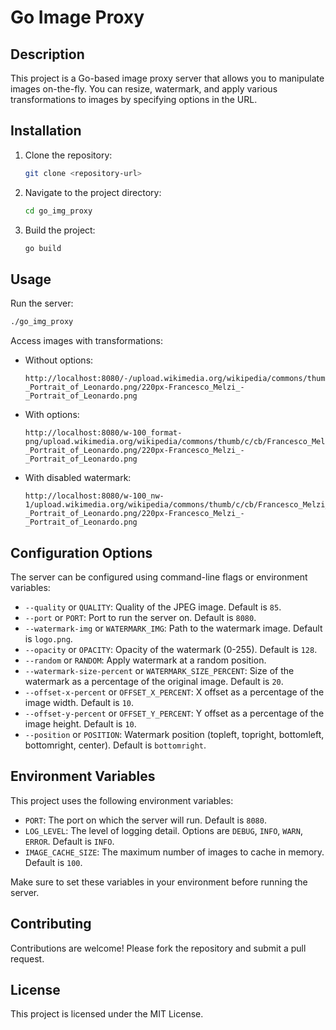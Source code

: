 # Go Image Proxy

## Description

This project is a Go-based image proxy server that allows you to manipulate images on-the-fly. You can resize, watermark, and apply various transformations to images by specifying options in the URL.

## Installation

1. Clone the repository:
   ```bash
   git clone <repository-url>
   ```
2. Navigate to the project directory:
   ```bash
   cd go_img_proxy
   ```
3. Build the project:
   ```bash
   go build
   ```

## Usage

Run the server:

```bash
./go_img_proxy
```

Access images with transformations:

- Without options:
  ```
  http://localhost:8080/-/upload.wikimedia.org/wikipedia/commons/thumb/c/cb/Francesco_Melzi_-_Portrait_of_Leonardo.png/220px-Francesco_Melzi_-_Portrait_of_Leonardo.png
  ```
- With options:
  ```
  http://localhost:8080/w-100_format-png/upload.wikimedia.org/wikipedia/commons/thumb/c/cb/Francesco_Melzi_-_Portrait_of_Leonardo.png/220px-Francesco_Melzi_-_Portrait_of_Leonardo.png
  ```
- With disabled watermark:
  ```
  http://localhost:8080/w-100_nw-1/upload.wikimedia.org/wikipedia/commons/thumb/c/cb/Francesco_Melzi_-_Portrait_of_Leonardo.png/220px-Francesco_Melzi_-_Portrait_of_Leonardo.png
  ```

## Configuration Options

The server can be configured using command-line flags or environment variables:

- `--quality` or `QUALITY`: Quality of the JPEG image. Default is `85`.
- `--port` or `PORT`: Port to run the server on. Default is `8080`.
- `--watermark-img` or `WATERMARK_IMG`: Path to the watermark image. Default is `logo.png`.
- `--opacity` or `OPACITY`: Opacity of the watermark (0-255). Default is `128`.
- `--random` or `RANDOM`: Apply watermark at a random position.
- `--watermark-size-percent` or `WATERMARK_SIZE_PERCENT`: Size of the watermark as a percentage of the original image. Default is `20`.
- `--offset-x-percent` or `OFFSET_X_PERCENT`: X offset as a percentage of the image width. Default is `10`.
- `--offset-y-percent` or `OFFSET_Y_PERCENT`: Y offset as a percentage of the image height. Default is `10`.
- `--position` or `POSITION`: Watermark position (topleft, topright, bottomleft, bottomright, center). Default is `bottomright`.

## Environment Variables

This project uses the following environment variables:

- `PORT`: The port on which the server will run. Default is `8080`.
- `LOG_LEVEL`: The level of logging detail. Options are `DEBUG`, `INFO`, `WARN`, `ERROR`. Default is `INFO`.
- `IMAGE_CACHE_SIZE`: The maximum number of images to cache in memory. Default is `100`.

Make sure to set these variables in your environment before running the server.

## Contributing

Contributions are welcome! Please fork the repository and submit a pull request.

## License

This project is licensed under the MIT License.
